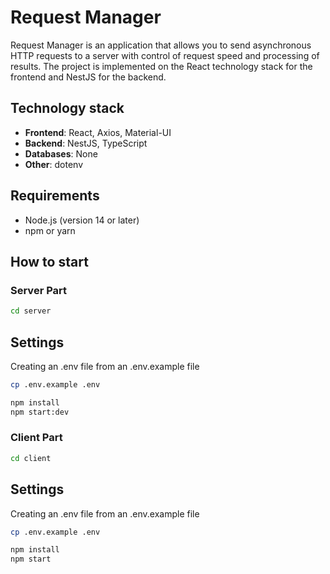 # Request Manager

Request Manager is an application that allows you to send asynchronous HTTP requests to a server with control of request speed and processing of results. The project is implemented on the React technology stack for the frontend and NestJS for the backend.

## Technology stack

- **Frontend**: React, Axios, Material-UI
- **Backend**: NestJS, TypeScript
- **Databases**: None
- **Other**: dotenv

## Requirements

- Node.js (version 14 or later)
- npm or yarn

## How to start

### Server Part

```bash
cd server
```

## Settings
 Creating an .env file from an .env.example file

```bash
cp .env.example .env
```

```bash
npm install
npm start:dev
```

### Client Part

```bash
cd client
```

## Settings
 Creating an .env file from an .env.example file

```bash
cp .env.example .env
```

```bash
npm install
npm start
```
